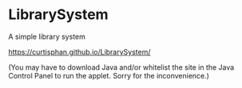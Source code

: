 # LibrarySystem
A simple library system

https://curtisphan.github.io/LibrarySystem/

(You may have to download Java and/or whitelist the site in the Java Control Panel to run the applet. Sorry for the inconvenience.)

